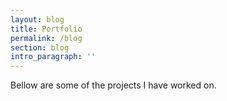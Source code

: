 ```yaml
---
layout: blog
title: Portfolio
permalink: /blog
section: blog
intro_paragraph: ''
---
```

Bellow are some of the projects I have worked on.
